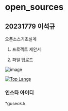 # open_sources

## 20231779 이석규
오픈소스기초설계

1. 프로젝트 제안서

2. 파일 업로드


![image](https://github.com/leeseokku/Leeseokku/assets/127724468/ed062536-0002-44cf-bf63-87585ad85e31)

[![Top Langs](https://github-readme-stats.vercel.app/api/top-langs/?username=leeseokku)](https://github.com/kid8422/github-readme-stats)


### 인스타 아이디
*guseok.k


